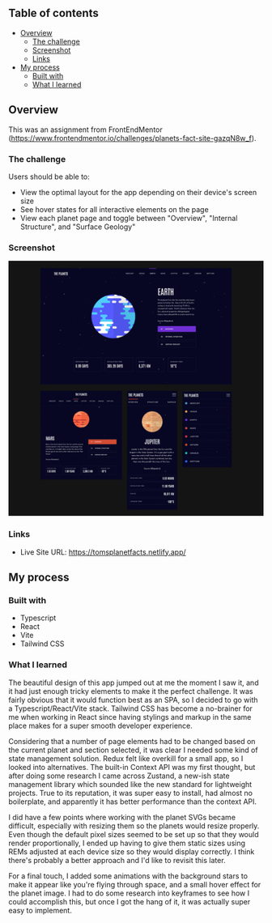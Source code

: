 ## Table of contents

- [Overview](#overview)
  - [The challenge](#the-challenge)
  - [Screenshot](#screenshot)
  - [Links](#links)
- [My process](#my-process)
  - [Built with](#built-with)
  - [What I learned](#what-i-learned)

## Overview

This was an assignment from FrontEndMentor (https://www.frontendmentor.io/challenges/planets-fact-site-gazqN8w_f).

### The challenge

Users should be able to:

- View the optimal layout for the app depending on their device's screen size
- See hover states for all interactive elements on the page
- View each planet page and toggle between "Overview", "Internal Structure", and "Surface Geology"

### Screenshot

![Screenshot](./public/images/project-screenshot.png)

### Links

- Live Site URL: https://tomsplanetfacts.netlify.app/

## My process

### Built with

- Typescript
- React
- Vite
- Tailwind CSS

### What I learned

The beautiful design of this app jumped out at me the moment I saw it, and it had just enough tricky elements to make it the perfect challenge. It was fairly obvious that it would function best as an SPA, so I decided to go with a Typescript/React/Vite stack. Tailwind CSS has become a no-brainer for me when working in React since having stylings and markup in the same place makes for a super smooth developer experience.

Considering that a number of page elements had to be changed based on the current planet and section selected, it was clear I needed some kind of state management solution. Redux felt like overkill for a small app, so I looked into alternatives. The built-in Context API was my first thought, but after doing some research I came across Zustand, a new-ish state management library which sounded like the new standard for lightweight projects. True to its reputation, it was super easy to install, had almost no boilerplate, and apparently it has better performance than the context API.

I did have a few points where working with the planet SVGs became difficult, especially with resizing them so the planets would resize properly. Even though the default pixel sizes seemed to be set up so that they would render proportionally, I ended up having to give them static sizes using REMs adjusted at each device size so they would display correctly. I think there's probably a better approach and I'd like to revisit this later.

For a final touch, I added some animations with the background stars to make it appear like you're flying through space, and a small hover effect for the planet image. I had to do some research into keyframes to see how I could accomplish this, but once I got the hang of it, it was actually super easy to implement.
